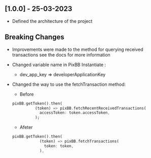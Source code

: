 ## [1.0.0] - 25-03-2023

- Defined the architecture of the project

## Breaking Changes

- Improvements were made to the method for querying received transactions see the docs for more information

- Changed variable name in PixBB Instantiate :

  - dev_app_key => developerApplicationKey

- Changed the way to use the fetchTransaction method:
  - Before
  ```dart
  pixBB.getToken().then(
            (token) => pixBB.fetchRecentReceivedTransactions(
              accessToken: token.accessToken,
            );
  ```
  - Afeter
  ```dart
  pixBB.getToken().then(
              (token) => pixBB.fetchTransactions(
                token: token,
              ),
  ```
